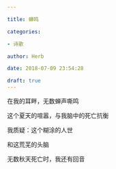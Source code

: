 ```yaml
---

title: 蝉鸣

categories:

- 诗歌

author: Herb

date: 2018-07-09 23:54:28

draft: true
---
```


在我的耳畔，无数蝉声嘶鸣

这个夏天的喧嚣，与我脑中的死亡抗衡

我质疑：这个糊涂的人世

和这荒芜的头脑

无数秋天死亡时，我还有回音